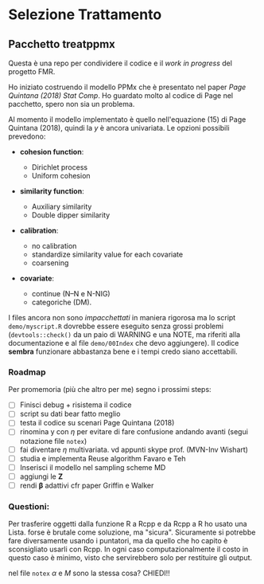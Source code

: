 # Selezione Trattamento 
## Pacchetto treatppmx

Questa è una repo per condividere il codice e il *work in progress* del progetto FMR.

Ho iniziato costruendo il modello PPMx che è presentato nel paper *Page Quintana (2018) Stat Comp*. Ho guardato molto al codice di Page nel pacchetto, spero non sia un problema. 

Al momento il modello implementato è quello nell'equazione (15) di Page Quintana (2018), quindi la $y$ è ancora univariata. Le opzioni possibili prevedono: 

  * **cohesion function**:

    - Dirichlet process 
    - Uniform cohesion 
  
  * **similarity function**:
  
    - Auxiliary similarity
    - Double dipper similarity
  
  * **calibration**:
  
    - no calibration
    - standardize similarity value for each covariate
    - coarsening 
  
  * **covariate**:
  
    - continue (N–N e N-NIG)
    - categoriche (DM).

I files ancora non sono *impacchettati* in maniera rigorosa ma lo script `demo/myscript.R` dovrebbe essere eseguito senza grossi problemi (`devtools::check()` da un paio di WARNING e una NOTE, ma riferiti alla documentazione e al file `demo/00Index` che devo aggiungere). 
Il codice **sembra** funzionare abbastanza bene e i tempi credo siano accettabili. 

### Roadmap
Per promemoria (più che altro per me) segno i prossimi steps:

  - [ ] Finisci debug + risistema il codice
  - [ ] script su dati bear fatto meglio
  - [ ] testa il codice su scenari Page Quintana (2018)
  - [ ] rinomina y con $\eta$ per evitare di fare confusione andando avanti (segui notazione file `notex`)
  - [ ] fai diventare $\eta$ multivariata. vd appunti skype prof. (MVN-Inv Wishart)
  - [ ] studia e implementa Reuse algorithm Favaro e Teh
  - [ ] Inserisci il modello nel sampling scheme MD 
  - [ ] aggiungi le $\boldsymbol{Z}$
  - [ ] rendi $\boldsymbol{\beta}$ adattivi cfr paper Griffin e Walker
  
### Questioni:
Per trasferire oggetti dalla funzione R a Rcpp e da Rcpp a R ho usato una Lista. forse è brutale come soluzione, ma "sicura". Sicuramente si potrebbe fare diversamente usando i puntatori, ma da quello che ho capito è sconsigliato usarli con Rcpp. In ogni caso computazionalmente il costo in questo caso è minimo, visto che servirebbero solo per restituire gli output.

nel file `notex` $\alpha$ e $M$ sono la stessa cosa? CHIEDI!!